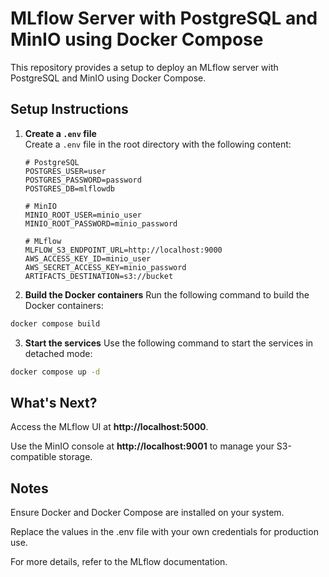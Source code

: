 # MLflow Server with PostgreSQL and MinIO using Docker Compose

This repository provides a setup to deploy an MLflow server with PostgreSQL and MinIO using Docker Compose.

## Setup Instructions

1. **Create a `.env` file**  
   Create a `.env` file in the root directory with the following content:

   ```env
   # PostgreSQL
   POSTGRES_USER=user
   POSTGRES_PASSWORD=password
   POSTGRES_DB=mlflowdb

   # MinIO
   MINIO_ROOT_USER=minio_user
   MINIO_ROOT_PASSWORD=minio_password

   # MLflow
   MLFLOW_S3_ENDPOINT_URL=http://localhost:9000
   AWS_ACCESS_KEY_ID=minio_user
   AWS_SECRET_ACCESS_KEY=minio_password
   ARTIFACTS_DESTINATION=s3://bucket
   ```

2. **Build the Docker containers**
Run the following command to build the Docker containers:
```bash 
docker compose build
``` 

3. **Start the services**
Use the following command to start the services in detached mode:
```bash 
docker compose up -d
```

## What's Next?
Access the MLflow UI at **http://localhost:5000**.

Use the MinIO console at **http://localhost:9001** to manage your S3-compatible storage.

## Notes
Ensure Docker and Docker Compose are installed on your system.

Replace the values in the .env file with your own credentials for production use.

For more details, refer to the MLflow documentation.